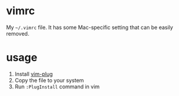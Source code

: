# vimrc
My `~/.vimrc` file. It has some Mac-specific setting that can be easily removed.
# usage
1) Install [vim-plug](https://github.com/junegunn/vim-plug)
2) Copy the file to your system
3) Run `:PlugInstall` command in vim
